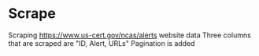 # Scrape
Scraping https://www.us-cert.gov/ncas/alerts website data
Three columns that are scraped are "ID, Alert, URLs"
Pagination is added
